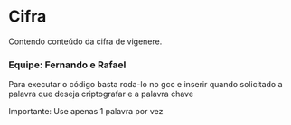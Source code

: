 # Cifra

<p>Contendo conteúdo da cifra de vigenere.</p>
<h3>Equipe: Fernando e Rafael</h3>

<p>Para executar o código basta roda-lo no gcc e inserir quando solicitado a palavra que deseja criptografar e a palavra chave</p>
<p>Importante: Use apenas 1 palavra por vez</p>
